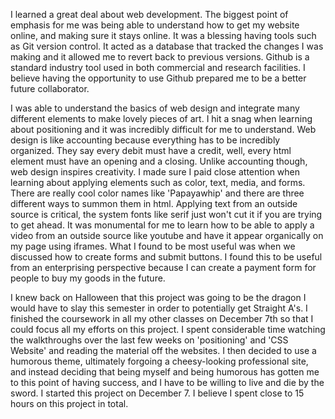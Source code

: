 I learned a great deal about web development. The biggest point of emphasis for me was being able to understand how to get my website online, and making sure it stays online. It was a blessing having tools such as Git version control. It acted as a database that tracked the changes I was making and it allowed me to revert back to previous versions. Github is a standard industry tool used in both commercial and research facilities. I believe having the opportunity to use Github prepared me to be a better future collaborator.

I was able to understand the basics of web design and integrate many different elements to make lovely pieces of art. I hit a snag when learning about positioning and it was incredibly difficult for me to understand. Web design is like accounting because everything has to be incredibly organized. They say every debit must have a credit, well, every html element must have an opening and a closing. Unlike accounting though, web design inspires creativity. I made sure I paid close attention when learning about applying elements such as color, text, media, and forms. There are really cool color names like 'Papayawhip' and there are three different ways to summon them in html. Applying text from an outside source is critical, the system fonts like serif just won't cut it if you are trying to get ahead. It was monumental for me to learn how to be able to apply a video from an outside source like youtube and have it appear organically on my page using iframes. What I found to be most useful was when we discussed how to create forms and submit buttons. I found this to be useful from an enterprising perspective because I can create a payment form for people to buy my goods in the future.

I knew back on Halloween that this project was going to be the dragon I would have to slay this semester in order to potentially get Straight A's. I finished the coursework in all my other classes on December 7th so that I could focus all my efforts on this project. I spent considerable time watching the walkthroughs over the last few weeks on 'positioning' and 'CSS Website' and reading the material off the websites. I then decided to use a humorous theme, ultimately forgoing a cheesy-looking professional site, and instead deciding that being myself and being humorous has gotten me to this point of having success, and I have to be willing to live and die by the sword.  I started this project on December 7. I believe I spent close to 15 hours on this project in total.   
